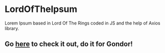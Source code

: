 # LordOfTheIpsum
Lorem Ipsum based in Lord Of The Rings coded in JS and the help of Axios library.
## Go [here](https://ceheiss.github.io/LordOfTheIpsum/) to check it out, do it for Gondor!
